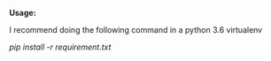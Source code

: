 **Usage:**

I recommend doing the following command in a python 3.6 virtualenv

*pip install -r requirement.txt*
